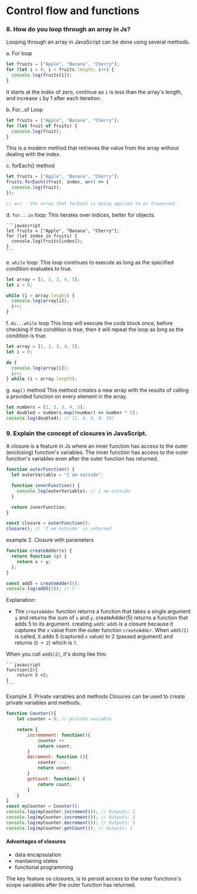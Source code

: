 # Control flow and functions

### 8. How do you loop through an array in Js?

Looping through an array in JavaScript can be done using several methods.

a. For loop

```javascript
let fruits = ["Apple", "Banana", "Cherry"];
for (let i = 0; i < fruits.length; i++) {
  console.log(fruits[i]);
}
```

It starts at the index of zero, continue as `i` is less than the array's length, and increase `i` by 1 after each iteration.

b. For...of Loop

```javascript
let fruits = ["Apple", "Banana", "Cherry"];
for (let fruit of fruits) {
  console.log(fruit);
}
```

This is a modern method that retrieves the value from the array without dealing with the index.

c. forEach() method

```javascript
let fruits = ["Apple", "Banana", "Cherry"];
fruits.forEach((fruit, index, arr) => {
  console.log(fruit);
});

// arr - the array that forEach is being applied to or traversed.
```

d. `for...in` loop:
This iterates over indices, better for objects.

    ```javascript
    let fruits = ["Apple", "Banana", "Cherry"];
    for (let index in fruits) {
      console.log(fruits[index]);
    }
    ```

e. `while` loop:
This loop continues to execute as long as the specified condition evaluates to true.

```javascript
let array = [1, 2, 3, 4, 5];
let i = 0;

while (i < array.lenght) {
  console.log(array[i]);
  i++;
}
```

f. `do...while` loop
This loop will execute the code block once, before checking if the condition is true, then it will repeat the loop as long as the condition is true.

```javascript
let array = [1, 2, 3, 4, 5];
let i = 0;

do {
  console.log(array[i]);
  i++;
} while (i < array.length);
```

g. `map()` method
This method creates a new array with the results of calling a provided function on every element in the array.

```javascript
let numbers = [1, 2, 3, 4, 5];
let doubled = numbers.map((number) => number * 2);
console.log(doubled); // [2, 4, 6, 8, 10]
```

### 9. Explain the concept of closures in JavaScript.

A closure is a feature in Js where an inner function has access to the outer (enclosing) function's variables. The inner function has access to the outer function's variables even after the outer function has returned.

```javascript
function outerFunction() {
  let outerVariable = "I am outside";

  function innerFunction() {
    console.log(outerVariable); // I am outside
  }

  return innerFunction;
}

const closure = outerFunction();
closure(); // 'I am outside' is returned
```

example 2. Closure with parameters

```javascript
function createAdder(x) {
  return function (y) {
    return x + y;
  };
}

const add5 = createAdder(5);
console.log(add5(2)); // 7
```

Explanation:

- The `createAdder` function returns a function that takes a single argument `y` and returns the sum of `x` and `y`.
  createAdder(5) returns a function that adds 5 to its argument.
  creating `add5`:
  `add5` is a closure because it captures the `x` value from the outer function `createAdder`.
  When `add5(2)` is called, it adds 5 (captured `x` value) to 2 (passed argument) and returns (`5 + 2`) which is `7`.

When you call `add5(2)`, it's doing like this:

    ```javascript
    function(2){
        return 5 +2;
    }
    ```

Example 3. Private variables and methods
Closures can be used to create private variables and methods.

```javascript
function Counter(){
    let counter = 0; // private variable

    return {
        incremement: function(){
            counter ++
            return count;
        }
        decrement: function (){
            counter --;
            return count;
        }
        getCount: function() {
            return count;
        }
    }
}
const myCounter = Counter();
console.log(myCounter.increment()); // Outputs: 1
console.log(myCounter.increment()); // Outputs: 2
console.log(myCounter.decrement()); // Outputs: 1
console.log(myCounter.getCount()); // Outputs: 1
```
#### Advantages of closures
- data encapsulation
- mantaining states
- functional programming

The key feature os closures, is to persist access to the outer functions's scope variables after the outer function has returned.